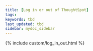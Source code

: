 ```yaml
---
title: [Log in or out of ThoughtSpot]
tags:
keywords: tbd
last_updated: tbd
sidebar: mydoc_sidebar
---
```


{% include custom/log_in_out.html %}
